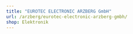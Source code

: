 ```yaml
---
title: "EUROTEC ELECTRONIC ARZBERG GmbH"
url: /arzberg/eurotec-electronic-arzberg-gmbh/
shop: Elektronik
---
```


